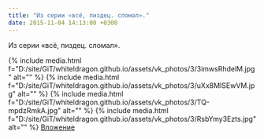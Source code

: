 ```yaml
---
title: "Из серии «всё, пиздец. сломал»."
date: 2015-11-04 14:13:00 +0300
---
```


Из серии «всё, пиздец. сломал».


{% include media.html f="D:/site/GiT/whiteldragon.github.io/assets/vk_photos/3/3imwsRhdelM.jpg" alt="" %}
{% include media.html f="D:/site/GiT/whiteldragon.github.io/assets/vk_photos/3/uXx8MISEwVM.jpg" alt="" %}
{% include media.html f="D:/site/GiT/whiteldragon.github.io/assets/vk_photos/3/TQ-mpdzRmkA.jpg" alt="" %}
{% include media.html f="D:/site/GiT/whiteldragon.github.io/assets/vk_photos/3/RsbYmy3Ezts.jpg" alt="" %}
[Вложение](https://vk.com/photo41076938_387416981)
